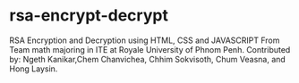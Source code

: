 # rsa-encrypt-decrypt
RSA Encryption and Decryption using HTML, CSS and JAVASCRIPT
From Team math majoring in ITE at Royale University of Phnom Penh.
Contributed by: Ngeth Kanikar,Chem Chanvichea, Chhim Sokvisoth, Chum Veasna, and Hong Laysin.
